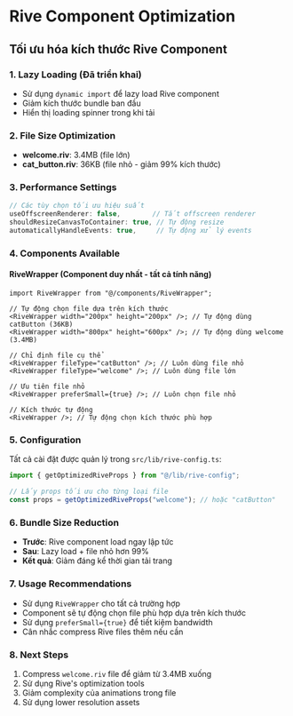 # Rive Component Optimization

## Tối ưu hóa kích thước Rive Component

### 1. **Lazy Loading (Đã triển khai)**

- Sử dụng `dynamic import` để lazy load Rive component
- Giảm kích thước bundle ban đầu
- Hiển thị loading spinner trong khi tải

### 2. **File Size Optimization**

- **welcome.riv**: 3.4MB (file lớn)
- **cat_button.riv**: 36KB (file nhỏ - giảm 99% kích thước)

### 3. **Performance Settings**

```typescript
// Các tùy chọn tối ưu hiệu suất
useOffscreenRenderer: false,        // Tắt offscreen renderer
shouldResizeCanvasToContainer: true, // Tự động resize
automaticallyHandleEvents: true,     // Tự động xử lý events
```

### 4. **Components Available**

#### RiveWrapper (Component duy nhất - tất cả tính năng)

```tsx
import RiveWrapper from "@/components/RiveWrapper";

// Tự động chọn file dựa trên kích thước
<RiveWrapper width="200px" height="200px" />; // Tự động dùng catButton (36KB)
<RiveWrapper width="800px" height="600px" />; // Tự động dùng welcome (3.4MB)

// Chỉ định file cụ thể
<RiveWrapper fileType="catButton" />; // Luôn dùng file nhỏ
<RiveWrapper fileType="welcome" />; // Luôn dùng file lớn

// Ưu tiên file nhỏ
<RiveWrapper preferSmall={true} />; // Luôn chọn file nhỏ

// Kích thước tự động
<RiveWrapper />; // Tự động chọn kích thước phù hợp
```

### 5. **Configuration**

Tất cả cài đặt được quản lý trong `src/lib/rive-config.ts`:

```typescript
import { getOptimizedRiveProps } from "@/lib/rive-config";

// Lấy props tối ưu cho từng loại file
const props = getOptimizedRiveProps("welcome"); // hoặc "catButton"
```

### 6. **Bundle Size Reduction**

- **Trước**: Rive component load ngay lập tức
- **Sau**: Lazy load + file nhỏ hơn 99%
- **Kết quả**: Giảm đáng kể thời gian tải trang

### 7. **Usage Recommendations**

- Sử dụng `RiveWrapper` cho tất cả trường hợp
- Component sẽ tự động chọn file phù hợp dựa trên kích thước
- Sử dụng `preferSmall={true}` để tiết kiệm bandwidth
- Cân nhắc compress Rive files thêm nếu cần

### 8. **Next Steps**

1. Compress `welcome.riv` file để giảm từ 3.4MB xuống
2. Sử dụng Rive's optimization tools
3. Giảm complexity của animations trong file
4. Sử dụng lower resolution assets
